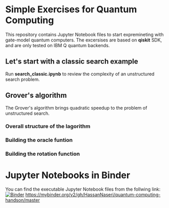 
# Simple Exercises for Quantum Computing
This repository contains Jupyter Notebook files to start expremineting with gate-model quantum computers. The excersises are based on **qiskit** SDK, and are only tested on IBM Q quantum backends.

## Let's start with a classic search example
Run **search_classic.ipynb** to review the complexity of an unstructured search problem.

## Grover's algorithm 
The Grover's algorithm brings quadratic speedup to the problem of unstructured search.

### Overall structure of the lagorithm
### Building the oracle funtion
### Building the rotation function

# Jupyter Notebooks in Binder
You can find the executable Jupyter Notebook files from the follwing link:
[![Binder](https://mybinder.org/badge.svg)](https://mybinder.org/v2/gh/HassanNaseri/quantum-computing-handson/master)
https://mybinder.org/v2/gh/HassanNaseri/quantum-computing-handson/master



